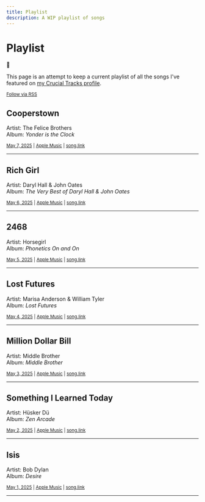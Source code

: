 ```yaml
---
title: Playlist
description: A WIP playlist of songs
---
```


<div class="row row-gap-xlarge">

<div class="grid-half sticky-desktop">
<div class="">
<h1>Playlist</h1>

🚧

<p>This page is an attempt to keep a current playlist of all the songs I've featured on <a href="https://app.crucialtracks.org/profile/nsmsn">my Crucial Tracks profile</a>.</p>

<small><a href="https://app.crucialtracks.org/profile/nsmsn/feed">Follow via RSS</a></small>
</div>
</div>

<div class="grid-half">

<h2 class="h3">Cooperstown</h2>
Artist: The Felice Brothers <br>
Album: <i>Yonder is the Clock</i>

<small><a href="https://app.crucialtracks.org/profile/nsmsn/20250507">May 7, 2025</a> | <a href="https://music.apple.com/us/album/cooperstown/1657258548?i=1657258561">Apple Music</a>  | <a href="https://song.link/i/1657258561">song.link</a> 
</small>
<hr>

<h2 class="h3">Rich Girl</h2>
Artist: Daryl Hall & John Oates <br>
Album: <i>The Very Best of Daryl Hall & John Oates </i>

<small><a href="https://app.crucialtracks.org/profile/nsmsn/20250506">May 6, 2025</a> | <a href="https://music.apple.com/us/album/rich-girl/273750173?i=273750239">Apple Music</a>  | <a href="https://song.link/i/273750239">song.link</a> 
</small>
<hr>

<h2 class="h3">2468</h2>
Artist: Horsegirl <br>
Album: <i>Phonetics On and On</i>

<small><a href="https://app.crucialtracks.org/profile/nsmsn/20250505">May 5, 2025</a> | <a href="https://music.apple.com/us/album/2468/1775962947?i=1775962987">Apple Music</a>  | <a href="https://song.link/i/1775962987">song.link</a> 
</small>
<hr>

<h2 class="h3">Lost Futures</h2>
Artist: Marisa Anderson & William Tyler <br>
Album: <i>Lost Futures</i>

<small><a href="https://app.crucialtracks.org/profile/nsmsn/20250504">May 4, 2025</a> | <a href="https://music.apple.com/us/album/lost-futures/1553536604?i=1553536606">Apple Music</a>  | <a href="https://song.link/i/1553536606">song.link</a> 
</small>
<hr>

<h2 class="h3">Million Dollar Bill</h2>
Artist: Middle Brother <br>
Album: <i>Middle Brother</i>

<small><a href="https://app.crucialtracks.org/profile/nsmsn/20250503">May 3, 2025</a> | <a href="https://music.apple.com/us/album/million-dollar-bill/676286592?i=676287098">Apple Music</a>  | <a href="https://song.link/i/676287098">song.link</a> 
</small>
<hr>

<h2 class="h3">Something I Learned Today</h2>
Artist: Hüsker Dü <br>
Album: <i>Zen Arcade</i>

<small><a href="https://app.crucialtracks.org/profile/nsmsn/20250502">May 2, 2025</a> | <a href="https://music.apple.com/us/album/something-i-learned-today/515427828?i=515428034">Apple Music</a>  | <a href="https://song.link/i/515428034">song.link</a> 
</small>
<hr>

<h2 class="h3">Isis</h2>
Artist: Bob Dylan <br>
Album: <i>Desire</i>

<small><a href="https://app.crucialtracks.org/profile/nsmsn/20250501">May 1, 2025</a> | <a href="https://music.apple.com/us/album/isis/181455682?i=181455861">Apple Music</a>  | <a href="https://song.link/i/181455861">song.link</a> 
</small>
<hr>

</div>
</div>